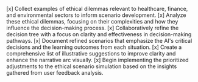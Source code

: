 [x] Collect examples of ethical dilemmas relevant to healthcare, finance, and environmental sectors to inform scenario development.
[x] Analyze these ethical dilemmas, focusing on their complexities and how they influence the decision-making process.
[x] Collaboratively refine the decision tree with a focus on clarity and effectiveness in decision-making pathways.
[x] Document refined scenarios that emphasize the AI's critical decisions and the learning outcomes from each situation.
[x] Create a comprehensive list of illustrative suggestions to improve clarity and enhance the narrative arc visually.
[x] Begin implementing the prioritized adjustments to the ethical scenario simulation based on the insights gathered from user feedback analysis.